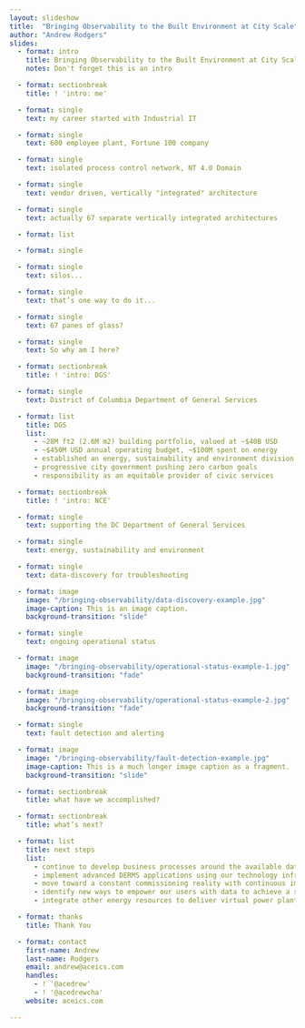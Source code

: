 ```yaml
---
layout: slideshow
title:  "Bringing Observability to the Built Environment at City Scale"
author: "Andrew Rodgers"
slides:
  - format: intro
    title: Bringing Observability to the Built Environment at City Scale
    notes: Don't forget this is an intro

  - format: sectionbreak
    title: ! 'intro: me'

  - format: single
    text: my career started with Industrial IT

  - format: single
    text: 600 employee plant, Fortune 100 company

  - format: single
    text: isolated process control network, NT 4.0 Domain

  - format: single
    text: vendor driven, vertically "integrated" architecture

  - format: single
    text: actually 67 separate vertically integrated architectures

  - format: list

  - format: single

  - format: single
    text: silos...

  - format: single
    text: that’s one way to do it...

  - format: single
    text: 67 panes of glass?

  - format: single
    text: So why am I here?

  - format: sectionbreak
    title: ! 'intro: DGS'

  - format: single
    text: District of Columbia Department of General Services

  - format: list
    title: DGS
    list:
      - ~28M ft2 (2.6M m2) building portfolio, valued at ~$40B USD
      - ~$450M USD annual operating budget, ~$100M spent on energy
      - established an energy, sustainability and environment division in 2012
      - progressive city government pushing zero carbon goals
      - responsibility as an equitable provider of civic services

  - format: sectionbreak
    title: ! 'intro: NCE'

  - format: single
    text: supporting the DC Department of General Services

  - format: single
    text: energy, sustainability and environment

  - format: single
    text: data-discovery for troubleshooting

  - format: image
    image: "/bringing-observability/data-discovery-example.jpg"
    image-caption: This is an image caption.
    background-transition: "slide"

  - format: single
    text: ongoing operational status

  - format: image
    image: "/bringing-observability/operational-status-example-1.jpg"
    background-transition: "fade"

  - format: image
    image: "/bringing-observability/operational-status-example-2.jpg"
    background-transition: "fade"

  - format: single
    text: fault detection and alerting

  - format: image
    image: "/bringing-observability/fault-detection-example.jpg"
    image-caption: This is a much longer image caption as a fragment.
    background-transition: "slide"

  - format: sectionbreak
    title: what have we accomplished?

  - format: sectionbreak
    title: what’s next?

  - format: list
    title: next steps
    list:
      - continue to develop business processes around the available data
      - implement advanced DERMS applications using our technology infrastructure
      - move toward a constant commissioning reality with continuous improvement
      - identify new ways to empower our users with data to achieve a sustainable city
      - integrate other energy resources to deliver virtual power plant solutions

  - format: thanks
    title: Thank You

  - format: contact
    first-name: Andrew
    last-name: Rodgers
    email: andrew@aceics.com
    handles:
      - ! '@acedrew'
      - ! '@acedrewcha'
    website: aceics.com

---
```

